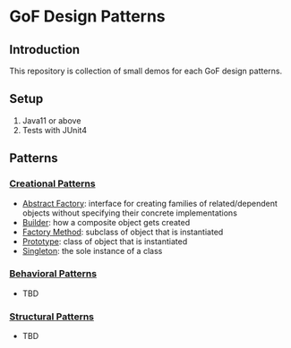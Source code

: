 # GoF Design Patterns


## Introduction
This repository is collection of small demos for each GoF design patterns.


## Setup
1. Java11 or above
2. Tests with JUnit4


## Patterns

### [Creational Patterns](./CreationalPatterns)
- [Abstract Factory](./CreationalPatterns/AbstractFactory/src/main/java/Main.java): interface for creating families of related/dependent objects without specifying their concrete implementations
- [Builder](./CreationalPatterns/Builder/src/main/java/Main.java): how a composite object gets created 
- [Factory Method](./CreationalPatterns/FactoryMethod/src/main/java/Main.java): subclass of object that is instantiated
- [Prototype](./CreationalPatterns/Prototype/src/main/java/Main.java): class of object that is instantiated 
- [Singleton](./CreationalPatterns/Singleton/src/main/java/Main.java): the sole instance of a class 

### [Behavioral Patterns](./BehavioralPatterns)
- TBD

### [Structural Patterns](./StructuralPatterns)
- TBD
